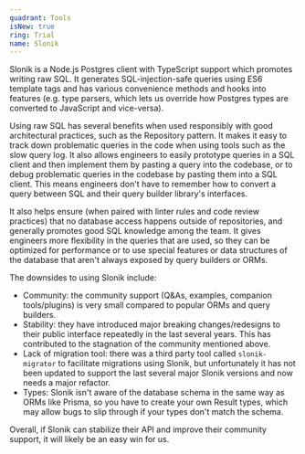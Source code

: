 ```yaml
---
quadrant: Tools
isNew: true
ring: Trial
name: Slonik
---
```


Slonik is a Node.js Postgres client with TypeScript support which promotes writing raw SQL. It generates SQL-injection-safe queries using ES6 template tags and has various convenience methods and hooks into features (e.g. type parsers, which lets us override how Postgres types are converted to JavaScript and vice-versa).

Using raw SQL has several benefits when used responsibly with good architectural practices, such as the Repository pattern. It makes it easy to track down problematic queries in the code when using tools such as the slow query log. It also allows engineers to easily prototype queries in a SQL client and then implement them by pasting a query into the codebase, or to debug problematic queries in the codebase by pasting them into a SQL client. This means engineers don't have to remember how to convert a query between SQL and their query builder library's interfaces.

It also helps ensure (when paired with linter rules and code review practices) that no database access happens outside of repositories, and generally promotes good SQL knowledge among the team. It gives engineers more flexibility in the queries that are used, so they can be optimized for performance or to use special features or data structures of the database that aren't always exposed by query builders or ORMs.

The downsides to using Slonik include:
- Community: the community support (Q&As, examples, companion tools/plugins) is very small compared to popular ORMs and query builders.
- Stability: they have introduced major breaking changes/redesigns to their public interface repeatedly in the last several years. This has contributed to the stagnation of the community mentioned above.
- Lack of migration tool: there was a third party tool called `slonik-migrator` to facilitate migrations using Slonik, but unfortunately it has not been updated to support the last several major Slonik versions and now needs a major refactor.
- Types: Slonik isn't aware of the database schema in the same way as ORMs like Prisma, so you have to create your own Result types, which may allow bugs to slip through if your types don't match the schema.

Overall, if Slonik can stabilize their API and improve their community support, it will likely be an easy win for us.
